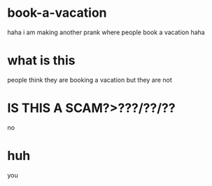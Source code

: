 # book-a-vacation
haha i am making another prank where people book a vacation haha 
# what is this
people think they are booking a vacation but they are not
# IS THIS A SCAM?>???/??/??
no
# huh
you
